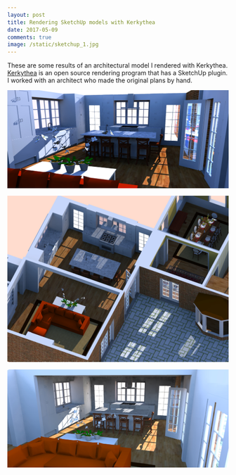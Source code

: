 ```yaml
---
layout: post
title: Rendering SketchUp models with Kerkythea
date: 2017-05-09
comments: true
image: /static/sketchup_1.jpg
---
```


These are some results of an architectural model I rendered with Kerkythea. [Kerkythea](http://www.kerkythea.net/cms/) is an open source rendering program that has a SketchUp plugin. I worked with an architect who made the original plans by hand. 

![png](/static/sketchup_1.jpg)

![png](/static/sketchup_2.jpg)

![png](/static/sketchup_3.jpg)